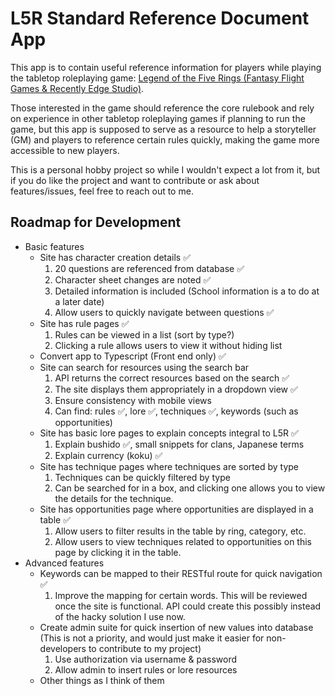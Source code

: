 # L5R Standard Reference Document App

This app is to contain useful reference information for players while playing the tabletop roleplaying game: [Legend of the Five Rings (Fantasy Flight Games & Recently Edge Studio)](https://www.edge-studio.net/games/l5r-core-rulebook/).

Those interested in the game should reference the core rulebook and rely on experience in other tabletop roleplaying games if planning to run the game, but this app is supposed to serve as a resource to help a storyteller (GM) and players to reference certain rules quickly, making the game more accessible to new players.

This is a personal hobby project so while I wouldn't expect a lot from it, but if you do like the project and want to contribute or ask about features/issues, feel free to reach out to me.

## Roadmap for Development

* Basic features 
  * Site has character creation details ✅
    1. 20 questions are referenced from database ✅
    2. Character sheet changes are noted ✅
    3. Detailed information is included (School information is a to do at a later date)
    4. Allow users to quickly navigate between questions ✅
  * Site has rule pages ✅
    1. Rules can be viewed in a list (sort by type?)
    2. Clicking a rule allows users to view it without hiding list
  * Convert app to Typescript (Front end only) ✅
  * Site can search for resources using the search bar
    1. API returns the correct resources based on the search ✅
    2. The site displays them appropriately in a dropdown view ✅
    3. Ensure consistency with mobile views
    4. Can find: rules ✅, lore ✅, techniques ✅, keywords (such as opportunities)
  * Site has basic lore pages to explain concepts integral to L5R ✅
    1. Explain bushido ✅, small snippets for clans, Japanese terms
    2. Explain currency (koku) ✅
  * Site has technique pages where techniques are sorted by type
    1. Techniques can be quickly filtered by type
    2. Can be searched for in a box, and clicking one allows you to view the details for the technique.
  * Site has opportunities page where opportunities are displayed in a table ✅
    1. Allow users to filter results in the table by ring, category, etc.
    2. Allow users to view techniques related to opportunities on this page by clicking it in the table.
* Advanced features
  * Keywords can be mapped to their RESTful route for quick navigation ✅
    1. Improve the mapping for certain words. This will be reviewed once the site is functional. API could create this possibly instead of the hacky solution I use now.
  * Create admin suite for quick insertion of new values into database (This is not a priority, and would just make it easier for non-developers to contribute to my project)
    1. Use authorization via username & password
    2. Allow admin to insert rules or lore resources
  * Other things as I think of them